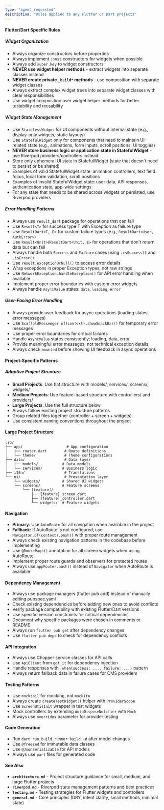 ```yaml
---
type: "agent_requested"
description: "Rules applied to any Flutter or Dart projects"
---
```


#### Flutter/Dart Specific Rules

##### Widget Organization
- Always organize constructors before properties
- Always implement `const` constructors for widgets when possible
- Always add `super.key` to widget constructors
- **NEVER use widget helper methods** - extract widgets into separate classes instead
- **NEVER create private `_build*` methods** - use composition with separate widget classes
- Always extract complex widget trees into separate widget classes with clear responsibilities
- Use widget composition over widget helper methods for better testability and reusability

##### Widget State Management
- Use `StatelessWidget` for UI components without internal state (e.g., display-only widgets, static layouts)
- Use `StatefulWidget` only for components that need to maintain UI-related state (e.g., animations, form inputs, scroll positions, UI toggles)
- **NEVER store business logic or application state in StatefulWidget** - use Riverpod providers/controllers instead
- Store only ephemeral UI state in StatefulWidget (state that doesn't need to persist or be shared)
- Examples of valid StatefulWidget state: animation controllers, text field focus, local form validation, scroll positions
- Examples of invalid StatefulWidget state: user data, API responses, authentication state, app-wide settings
- For any state that needs to be shared across widgets or persisted, use Riverpod providers

##### Error Handling Patterns
- Always use `result_dart` package for operations that can fail
- Use `Result<T>` for success type T with Exception as failure type
- Use `ResultDart<T, E>` for custom failure types (e.g., `ResultDart<User, AuthError>`)
- Use `Result<Unit>`/`ResultDart<Unit, E>` for operations that don't return data but can fail
- Always handle both `Success` and `Failure` cases using `.isSuccess()` and `.isError()`
- Use `result.exceptionOrNull()` to access error details
- Wrap exceptions in proper Exception types, not raw strings
- Use `NetworkException.handleException()` for API error handling when available
- Implement proper error boundaries with custom error widgets
- Always handle `AsyncValue` states: `data`, `loading`, `error`

##### User-Facing Error Handling
- Always provide user feedback for async operations (loading states, error messages)
- Use `ScaffoldMessenger.of(context).showSnackBar()` for temporary error messages
- Use proper error boundaries for critical failures
- Handle `AsyncValue` states consistently: loading, data, error
- Provide meaningful error messages, not technical exception details
- Always check `mounted` before showing UI feedback in async operations

#### Project-Specific Patterns

##### Adaptive Project Structure
- **Small Projects**: Use flat structure with models/, services/, screens/, widgets/
- **Medium Projects**: Use feature-based structure with controllers/ and providers/
- **Large Projects**: Use the full structure below
- Always follow existing project structure patterns
- Group related files together (controller + screen + widgets)
- Use consistent naming conventions throughout the project

#### Large Project Structure
```
lib/
├── app/                    # App configuration
│   ├── router.dart        # Route definitions
│   └── theme/             # Theme configurations
├── data/                  # Data layer
│   ├── models/           # Data models
│   └── services/         # Business logic
├── i18n/                  # Translations
└── ui/                    # Presentation layer
    └── widgets/          # Shared UI widgets
    └── screens/          # Feature screens
        └── [feature]/
            ├── [feature]_screen.dart
            ├── [feature]_controller.dart
            └── widgets/  # Feature widgets
```

#### Navigation
- **Primary**: Use `AutoRoute` for all navigation when available in the project
- **Fallback**: If AutoRoute is not configured, use `Navigator.of(context).push()` with proper route management
- Always check existing navigation patterns in the codebase before implementing
- Use `@RoutePage()` annotation for all screen widgets when using AutoRoute
- Implement proper route guards and observers for protected routes
- Always use `appRouter.push()` instead of `Navigator` when AutoRoute is available

#### Dependency Management
- Always use package managers (flutter pub add) instead of manually editing pubspec.yaml
- Check existing dependencies before adding new ones to avoid conflicts
- Verify package compatibility with existing Flutter/Dart versions
- Use specific version constraints for critical dependencies
- Document why specific packages were chosen in comments or README
- Always run `flutter pub get` after dependency changes
- Use `flutter pub deps` to check for dependency conflicts

#### API Integration
- Always use Chopper service classes for API calls
- Use `ApiClient` from `get_it` for dependency injection
- Handle responses with `.when(success: ..., failure: ...)` pattern
- Always return fallback data in failure cases for CMS providers

#### Testing Patterns
- Use `mocktail` for mocking, not `mockito`
- Always create `createTestWidget()` helper with `ProviderScope`
- Use `ScreenUtilInit` wrapper in test widgets
- Mock controllers by extending `AutoDisposeNotifier` with `Mock`
- Always use `overrides` parameter for provider testing

#### Code Generation
- Run `dart run build_runner build -d` after model changes
- Use `@freezed` for immutable data classes
- Use `@JsonSerializable` for API models
- Always use `part` files for generated code

#### See Also

- **`architecture.md`** - Project structure guidance for small, medium, and large Flutter projects
- **`riverpod.md`** - Riverpod state management patterns and best practices
- **`testing.md`** - Testing strategies for Flutter widgets and controllers
- **`general.md`** - Core principles (DRY, intent clarity, small methods, minimal state)